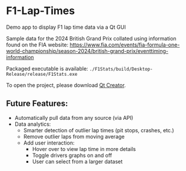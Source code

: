 # F1-Lap-Times

Demo app to display F1 lap time data via a Qt GUI

Sample data for the 2024 British Grand Prix collated using information found on the FIA website: https://www.fia.com/events/fia-formula-one-world-championship/season-2024/british-grand-prix/eventtiming-information 

Packaged executable is available: `./F1Stats/build/Desktop-Release/release/F1Stats.exe`

To open the project, please download [Qt Creator](https://doc.qt.io/qt-6/get-and-install-qt.html).

## Future Features:
- Automatically pull data from any source (via API)
- Data analytics:
  - Smarter detection of outlier lap times (pit stops, crashes, etc.)
  - Remove outlier laps from moving average
  - Add user interaction:
      - Hover over to view lap time in more details
      - Toggle drivers graphs on and off
      - User can select from a larger dataset
